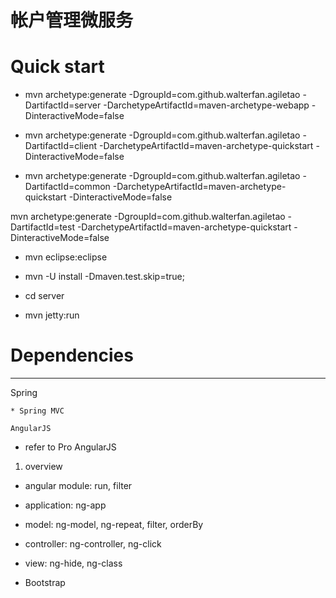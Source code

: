 # 帐户管理微服务

# Quick start

* mvn archetype:generate -DgroupId=com.github.walterfan.agiletao -DartifactId=server -DarchetypeArtifactId=maven-archetype-webapp -DinteractiveMode=false

* mvn archetype:generate -DgroupId=com.github.walterfan.agiletao -DartifactId=client -DarchetypeArtifactId=maven-archetype-quickstart -DinteractiveMode=false

* mvn archetype:generate -DgroupId=com.github.walterfan.agiletao -DartifactId=common -DarchetypeArtifactId=maven-archetype-quickstart -DinteractiveMode=false

mvn archetype:generate -DgroupId=com.github.walterfan.agiletao -DartifactId=test -DarchetypeArtifactId=maven-archetype-quickstart -DinteractiveMode=false

* mvn eclipse:eclipse

* mvn -U install -Dmaven.test.skip=true;
* cd server
* mvn jetty:run

# Dependencies
--------------------------------------------

Spring
~~~~~~~~~~~~~~~~~~~~~~~~~~~~~~~~~~~~~~~~~~~~
* Spring MVC

AngularJS
~~~~~~~~~~~~~~~~~~~~~~~~~~~~~~~~~~~~~~~~~~~~
* refer to Pro AngularJS

1. overview
* angular module: run, filter
* application: ng-app
* model: ng-model, ng-repeat, filter, orderBy
* controller: ng-controller, ng-click
* view: ng-hide, ng-class

* Bootstrap
~~~~~~~~~~~~~~~~~~~~~~~~~~~~~~~~~~~~~~~~~~~~



